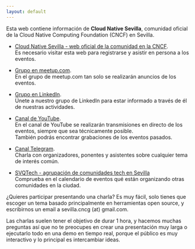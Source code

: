 ```yaml
---
layout: default
---
```


Esta web contiene información de **Cloud Native Sevilla**, comunidad oficial de la Cloud Native Computing Foundation (CNCF) en Sevilla.
    
* [Cloud Native Sevilla - web oficial de la comunidad en la CNCF](https://community.cncf.io/cloud-native-sevilla/).  
  Es necesario visitar esta web para registrarse y asistir en persona a los eventos.  

* [Grupo en meetup.com](https://www.meetup.com/cloud-native-sevilla/).  
  En el grupo de meetup.com tan solo se realizarán anuncios de los eventos.  

* [Grupo en LinkedIn](https://www.linkedin.com/groups/13076051/).  
  Únete a nuestro grupo de LinkedIn para estar informado a través de él de nuestras actividades.  

* [Canal de YouTube](https://www.youtube.com/@CloudNativeSevilla).  
  En el canal de YouTube se realizarán transmisiones en directo de los eventos, siempre que sea técnicamente posible.  
  También podrás encontrar grabaciones de los eventos pasados.  

* [Canal Telegram](https://t.me/+veGvuTZrAL40MDY0).  
  Charla con organizadores, ponentes y asistentes sobre cualquier tema de interés común.  

* [SVQTech - agrupación de comunidades tech en Sevilla](https://svqtech.com/calendario/)  
  Comprueba en el calendario de eventos qué están organizando otras comunidades en la ciudad.  

¿Quieres participar presentando una charla? Es muy fácil, solo tienes que escoger un tema basado principalmente en herramientas open source, y escribirnos un email a sevilla.cncg (at) gmail.com.

Las charlas suelen tener el objetivo de durar 1 hora, y hacemos muchas preguntas así que no te preocupes en crear una presentación muy larga o ejecutarlo todo en una demo en tiempo real, porque el público es muy interactivo y lo principal es intercambiar ideas.
